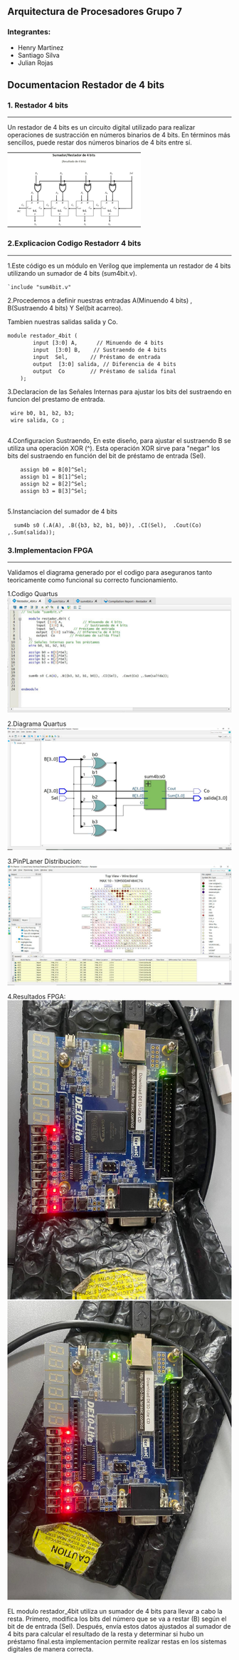 ## Arquitectura de Procesadores Grupo 7
### **Integrantes**:
* Henry Martinez
* Santiago Silva
* Julian Rojas
## Documentacion Restador de 4 bits



### **1. Restador 4 bits**
----------------------------------------------------------------


 Un restador de 4 bits es un circuito digital utilizado para realizar operaciones de sustracción en números binarios de 4 bits. En términos más sencillos, puede restar dos números binarios de 4 bits entre sí.


![Restador](./Nueva%20carpeta/resta1.png)

### 2.Explicacion Codigo Restadorr 4 bits
---------------------------------------------------------------
1.Este código es un módulo en Verilog que implementa un restador de 4 bits utilizando un sumador de 4 bits (sum4bit.v).



```
`include "sum4bit.v"

```
2.Procedemos  a definir nuestras entradas A(Minuendo 4 bits) , B(Sustraendo 4 bits) Y Sel(bit acarreo).

Tambien nuestras salidas salida y Co.

```
module restador_4bit (
        input [3:0] A,      // Minuendo de 4 bits
        input  [3:0] B,    // Sustraendo de 4 bits
        input  Sel,       // Préstamo de entrada
        output  [3:0] salida, // Diferencia de 4 bits
        output  Co        // Préstamo de salida final
    );
```
3.Declaracion de las Señales Internas para ajustar los bits del sustraendo en funcion del prestamo de entrada.
```
 wire b0, b1, b2, b3;
 wire salida, Co ;
    
```
4.Configuracion Sustraendo, En este diseño, para ajustar el sustraendo B se utiliza una operación XOR (^). Esta operación XOR sirve para "negar" los bits del sustraendo en función del bit de préstamo de entrada (Sel).
```
    assign b0 = B[0]^Sel;
    assign b1 = B[1]^Sel;
    assign b2 = B[2]^Sel;
    assign b3 = B[3]^Sel;
    
```
5.Instanciacion del sumador de 4 bits
```
  sum4b s0 (.A(A), .B({b3, b2, b1, b0}), .CI(Sel),  .Cout(Co) ,.Sum(salida));
```

### 3.Implementacion FPGA
---------------------------------------------------
Validamos el diagrama generado por el codigo para aseguranos tanto teoricamente como funcional su correcto funcionamiento.

1.Codigo Quartus
![gtkwave4bits](./Nueva%20carpeta/Cod%20verilog.jpeg)

2.Diagrama Quartus
![gtkwave4bits](./Nueva%20carpeta/Resta%20Diag.jpeg)

3.PinPLaner Distribucion:
![gtkwave4bits](./Nueva%20carpeta/Pinplan.jpeg)

4.Resultados FPGA:
![gtkwave4bits](./Nueva%20carpeta/Fun1.jpeg)
![gtkwave4bits](./Nueva%20carpeta/Fun2.jpeg)

EL modulo restador_4bit utiliza un sumador de 4 bits para llevar a cabo la resta. Primero, modifica los bits del número que se va a restar (B) según el bit de de entrada (Sel). Después, envía estos datos ajustados al sumador de 4 bits para calcular el resultado de la resta y determinar si hubo un préstamo final.esta implementacion permite realizar restas en los sistemas digitales de manera correcta.